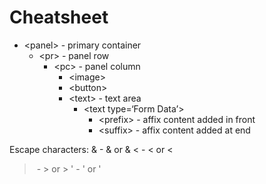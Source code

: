 # Cheatsheet
* &lt;panel> - primary container
	* &lt;pr> - panel row
		* &lt;pc> - panel column
			* &lt;image>
			* &lt;button>
			* &lt;text> - text area
				* &lt;text type=‘Form Data’>
					* &lt;prefix> - affix content added in front
					* &lt;suffix> - affix content added at end

Escape characters:
& - &amp; or &#38;
< - &lt; or &#60;
> - &gt; or &#62;
' - &apos; or &#39;

